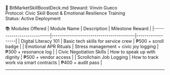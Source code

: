 📜 BitMarketSkillBoostDeck.md
Steward: Vinvin Gueco  
Protocol: Civic Skill Boost & Emotional Resilience Training  
Status: Active Deployment  

📚 Modules Offered
| Module Name               | Description                             | Milestone Reward |
|---------------------------|-----------------------------------------|------------------|
| Digital Literacy 101      | Basic tech skills for service crew      | ₱500 + scroll badge |
| Emotional APR Rituals     | Stress management + civic joy logging   | ₱300 + resonance log |
| Civic Negotiation Skills  | How to speak up with dignity            | ₱500 + vendor access |
| Scrollchain Job Logging   | How to track work via smart contracts   | ₱400 + audit pass |

---
